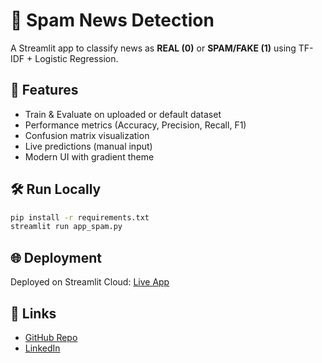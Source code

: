# 📰 Spam News Detection

A Streamlit app to classify news as **REAL (0)** or **SPAM/FAKE (1)** using TF-IDF + Logistic Regression.

## 🚀 Features
- Train & Evaluate on uploaded or default dataset
- Performance metrics (Accuracy, Precision, Recall, F1)
- Confusion matrix visualization
- Live predictions (manual input)
- Modern UI with gradient theme

## 🛠️ Run Locally
```bash
pip install -r requirements.txt
streamlit run app_spam.py
```

## 🌐 Deployment
Deployed on Streamlit Cloud: [Live App](https://spamnewsdetection-99auakb9rgcjtevzkh8xa7.streamlit.app/)

## 🔗 Links
- [GitHub Repo](https://github.com/pruthvirajtarode/SpamNewsDetection)
- [LinkedIn](https://www.linkedin.com/in/pruthviraj-tarode-616ab1258/)
